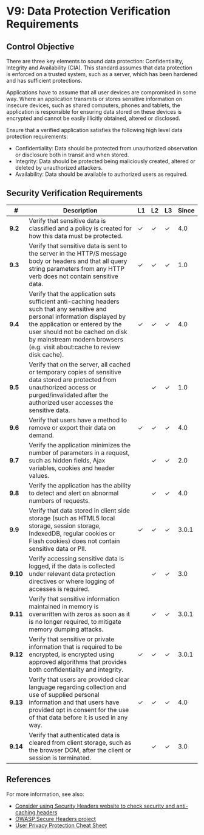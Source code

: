 # V9: Data Protection Verification Requirements

## Control Objective

There are three key elements to sound data protection: Confidentiality, Integrity and Availability (CIA). This standard assumes that data protection is enforced on a trusted system, such as a server, which has been hardened and has sufficient protections.

Applications have to assume that all user devices are compromised in some way. Where an application transmits or stores sensitive information on insecure devices, such as shared computers, phones and tablets, the application is responsible for ensuring data stored on these devices is encrypted and cannot be easily illicitly obtained, altered or disclosed.

Ensure that a verified application satisfies the following high level data protection requirements:

* Confidentiality: Data should be protected from unauthorized observation or disclosure both in transit and when stored.
* Integrity: Data should be protected being maliciously created, altered or deleted by unauthorized attackers.
* Availability: Data should be available to authorized users as required.

## Security Verification Requirements

| # | Description | L1 | L2 | L3 | Since |
| --- | --- | --- | --- | -- | -- |
| **9.2** | Verify that sensitive data is classified and a policy is created for how this data must be protected. | ✓ | ✓ | ✓ | 4.0 |
| **9.3** | Verify that sensitive data is sent to the server in the HTTP/S message body or headers and that all query string parameters from any HTTP verb does not contain sensitive data. | ✓ | ✓ | ✓ | 1.0 |
| **9.4** | Verify that the application sets sufficient anti-caching headers such that any sensitive and personal information displayed by the application or entered by the user should not be cached on disk by mainstream modern browsers (e.g. visit about:cache to review disk cache). | ✓ | ✓ | ✓ | 4.0 |
| **9.5** | Verify that on the server, all cached or temporary copies of sensitive data stored are protected from unauthorized access or purged/invalidated after the authorized user accesses the sensitive data. |  | ✓ | ✓ | 1.0 |
| **9.6** | Verify that users have a method to remove or export their data on demand. | ✓ | ✓ | ✓ | 4.0 |
| **9.7** | Verify the application minimizes the number of parameters in a request, such as hidden fields, Ajax variables, cookies and header values. |  | ✓ | ✓ | 2.0 |
| **9.8** | Verify the application has the ability to detect and alert on abnormal numbers of requests. |  | ✓ | ✓ | 4.0 |
| **9.9** | Verify that data stored in client side storage (such as HTML5 local storage, session storage, IndexedDB, regular cookies or Flash cookies) does not contain sensitive data or PII. | ✓ | ✓ | ✓ | 3.0.1 |
| **9.10** | Verify accessing sensitive data is logged, if the data is collected under relevant data protection directives or where logging of accesses is required. |  | ✓ | ✓ | 3.0 |
| **9.11** | Verify that sensitive information maintained in memory is overwritten with zeros as soon as it is no longer required, to mitigate memory dumping attacks. |  | ✓ | ✓ | 3.0.1 |
| **9.12** | Verify that sensitive or private information that is required to be encrypted, is encrypted using approved algorithms that provides both confidentiality and integrity. | ✓ | ✓ | ✓ | 3.0.1 |
| **9.13** | Verify that users are provided clear language regarding collection and use of supplied personal information and that users have provided opt in consent for the use of that data before it is used in any way. | ✓ | ✓ | ✓ | 4.0 |
| **9.14** | Verify that authenticated data is cleared from client storage, such as the browser DOM, after the client or session is terminated. |  | ✓ | ✓ | 3.0 |

## References

For more information, see also:

* [Consider using Security Headers website to check security and anti-caching headers](https://securityheaders.io)
* [OWASP Secure Headers project](https://www.owasp.org/index.php/OWASP_Secure_Headers_Project)
* [User Privacy Protection Cheat Sheet](https://www.owasp.org/index.php/User_Privacy_Protection_Cheat_Sheet)
